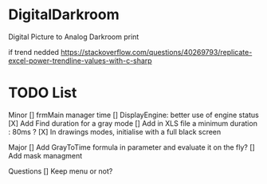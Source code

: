 # DigitalDarkroom
Digital Picture to Analog Darkroom print

if trend nedded https://stackoverflow.com/questions/40269793/replicate-excel-power-trendline-values-with-c-sharp

# TODO List

Minor
[] frmMain manager time
[] DisplayEngine: better use of engine status
[X] Add Find duration for a gray mode
[] Add in XLS file a minimum duration : 80ms ?
[X] In drawings modes, initialise with a full black screen

Major
[] Add GrayToTime formula in parameter and evaluate it on the fly?
[] Add mask managment

Questions
[] Keep menu or not?

